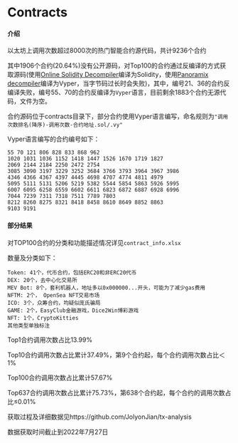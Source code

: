 # Contracts

#### 介绍

以太坊上调用次数超过8000次的热门智能合约源代码，共计9236个合约

其中1906个合约(20.64%)没有公开源码，对Top100的合约通过反编译的方式获取源码(使用[Online Solidity Decompiler](https://ethervm.io/decompile)编译为Solidity，使用[Panoramix decompiler](https://etherscan.io/bytecode-decompiler)编译为Vyper，当字节码过长时会失败)，其中，编号21、36的合约反编译失败，编号55、70的合约反编译为`Vyper`语言，目前剩余1883个合约无源代码，文件为空。


合约源码位于contracts目录下，部分合约使用Vyper语言编写，命名规则为`"调用次数排名(降序)-调用次数-合约地址.sol/.vy"`

Vyper语言编写的合约编号如下：
```
55 70 121 806 828 833 868 962 
1020 1031 1036 1152 1418 1447 1526 1670 1719 1827
2069 2144 2184 2250 2472 2754 
3085 3090 3197 3229 3252 3684 3766 3793 3964 3967 3986 
4346 4366 4367 4397 4445 4698 4707 4774 4811 4979 
5095 5111 5131 5206 5219 5382 5544 5854 5863 5926 5995 
6007 6095 6258 6559 6602 6611 6823 6872 6887 6928 6996 
7044 7239 7311 7318 7511 7789 7803 
8212 8260 8275 8321 8418 8458 8610 8649 8852 8863 
9103 9191
```

#### 部分结果

对TOP100合约的分类和功能描述情况详见`contract_info.xlsx`

数量及分类如下：
```
Token: 41个，代币合约，包括ERC20和非ERC20代币
DEX: 20个，去中心化交易所
MEV Bot: 8个，套利机器人，地址多以0x000000...开头，可能为了减少gas费用
NFTM: 2个， OpenSea NFT交易市场
ICO: 3个，众筹合约，均疑似庞氏骗局
GAME: 2个，EasyClub金融游戏，Dice2Win博彩游戏
NFT: 1个，CryptoKitties
其他类型单独标注
```
Top1合约调用次数占比13.99%

Top10合约调用次数占比累计37.49%，第9个合约起，每个合约调用次数占比＜1%

Top100合约调用次数占比累计57.67%

Top637合约调用次数占比累计75.73%，第638个合约起，每个合约的调用次数占比≤0.01%


获取过程及详细数据见https://github.com/JolyonJian/tx-analysis

数据获取时间截止到2022年7月27日
